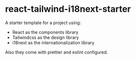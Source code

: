 # react-tailwind-i18next-starter

A starter template for a project using:

* React as the components library
* Tailwindcss as the design library
* i18next as the internationalization library

Also they come with prettier and eslint configured.
